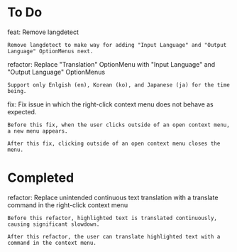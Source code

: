 
# To Do

feat: Remove langdetect

    Remove langdetect to make way for adding "Input Language" and "Output Language" OptionMenus next.

refactor: Replace "Translation" OptionMenu with "Input Language" and "Output Language" OptionMenus

    Support only Enlgish (en), Korean (ko), and Japanese (ja) for the time being.

fix: Fix issue in which the right-click context menu does not behave as expected.

    Before this fix, when the user clicks outside of an open context menu, a new menu appears.

    After this fix, clicking outside of an open context menu closes the menu.

# Completed

refactor: Replace unintended continuous text translation with a translate command in the right-click context menu

    Before this refactor, highlighted text is translated continuously, causing significant slowdown.

    After this refactor, the user can translate highlighted text with a command in the context menu.